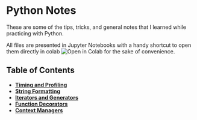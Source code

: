 # Python Notes

These are some of the tips, tricks, and general notes that I learned while practicing with Python.

All files are presented in Jupyter Notebooks with a handy shortcut to open them directly in colab  <img src="https://colab.research.google.com/assets/colab-badge.svg" alt="Open in Colab" title="Open and Execute in Google Colaboratory"> for the sake of convenience.

## Table of Contents
* **[Timing and Profiling](Timing%20and%20Profiling%20Python%20code)**
* **[String Formatting](String%20Formatting)**
* **[Iterators and Generators](Iterators%20and%20Generators)**
* **[Function Decorators](Function%20Decorators)**
* **[Context Managers](Context%20Managers)**